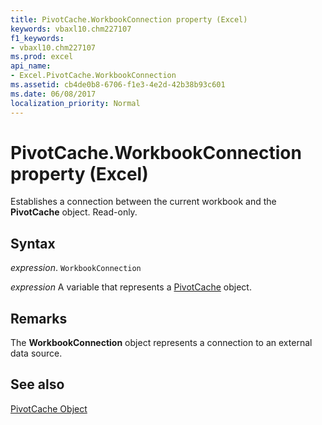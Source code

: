 ```yaml
---
title: PivotCache.WorkbookConnection property (Excel)
keywords: vbaxl10.chm227107
f1_keywords:
- vbaxl10.chm227107
ms.prod: excel
api_name:
- Excel.PivotCache.WorkbookConnection
ms.assetid: cb4de0b8-6706-f1e3-4e2d-42b38b93c601
ms.date: 06/08/2017
localization_priority: Normal
---
```



# PivotCache.WorkbookConnection property (Excel)

Establishes a connection between the current workbook and the  **PivotCache** object. Read-only.


## Syntax

_expression_. `WorkbookConnection`

_expression_ A variable that represents a [PivotCache](Excel.PivotCache.md) object.


## Remarks

The  **WorkbookConnection** object represents a connection to an external data source.


## See also


[PivotCache Object](Excel.PivotCache.md)


